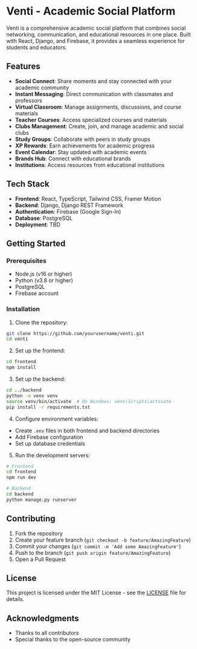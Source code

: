 # Venti - Academic Social Platform

Venti is a comprehensive academic social platform that combines social networking, communication, and educational resources in one place. Built with React, Django, and Firebase, it provides a seamless experience for students and educators.

## Features

- **Social Connect**: Share moments and stay connected with your academic community
- **Instant Messaging**: Direct communication with classmates and professors
- **Virtual Classroom**: Manage assignments, discussions, and course materials
- **Teacher Courses**: Access specialized courses and materials
- **Clubs Management**: Create, join, and manage academic and social clubs
- **Study Groups**: Collaborate with peers in study groups
- **XP Rewards**: Earn achievements for academic progress
- **Event Calendar**: Stay updated with academic events
- **Brands Hub**: Connect with educational brands
- **Institutions**: Access resources from educational institutions

## Tech Stack

- **Frontend**: React, TypeScript, Tailwind CSS, Framer Motion
- **Backend**: Django, Django REST Framework
- **Authentication**: Firebase (Google Sign-In)
- **Database**: PostgreSQL
- **Deployment**: TBD

## Getting Started

### Prerequisites

- Node.js (v16 or higher)
- Python (v3.8 or higher)
- PostgreSQL
- Firebase account

### Installation

1. Clone the repository:
```bash
git clone https://github.com/yourusername/venti.git
cd venti
```

2. Set up the frontend:
```bash
cd frontend
npm install
```

3. Set up the backend:
```bash
cd ../backend
python -m venv venv
source venv/bin/activate  # On Windows: venv\Scripts\activate
pip install -r requirements.txt
```

4. Configure environment variables:
- Create `.env` files in both frontend and backend directories
- Add Firebase configuration
- Set up database credentials

5. Run the development servers:
```bash
# Frontend
cd frontend
npm run dev

# Backend
cd backend
python manage.py runserver
```

## Contributing

1. Fork the repository
2. Create your feature branch (`git checkout -b feature/AmazingFeature`)
3. Commit your changes (`git commit -m 'Add some AmazingFeature'`)
4. Push to the branch (`git push origin feature/AmazingFeature`)
5. Open a Pull Request

## License

This project is licensed under the MIT License - see the [LICENSE](LICENSE) file for details.

## Acknowledgments

- Thanks to all contributors
- Special thanks to the open-source community